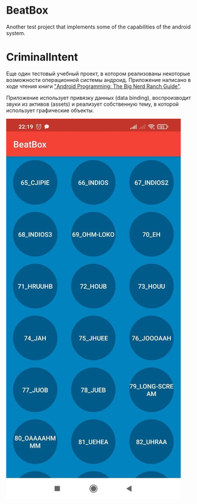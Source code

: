 # BeatBox
Another test project that implements some of the capabilities of the android system.

# CriminalIntent
Еще один тестовый учебный проект, в котором реализованы некоторые возможности операционной системы андроид.
Приложение написано в ходе чтения книги ["Android Programming: The Big Nerd Ranch Guide"](https://www.amazon.com/Android-Programming-Ranch-Guide-Guides/dp/0135245125/ref=dp_ob_title_bk).

Приложение использует привязку данных (data binding), воспроизводит звуки из активов (assets) и реализует собственную тему, в которой использует графические объекты.

![Внешний вид приложения](docs/images/screen.jpg "Внешний вид приложения")
